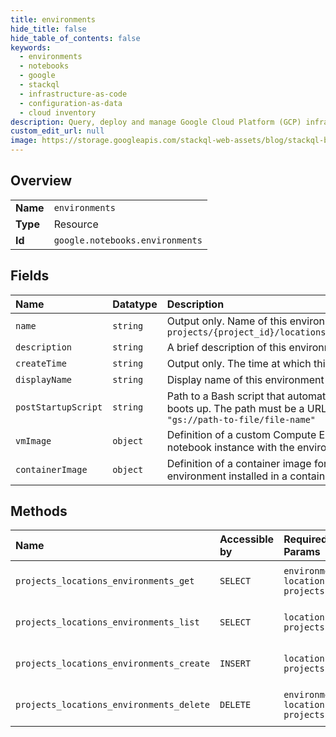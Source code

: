 ```yaml
---
title: environments
hide_title: false
hide_table_of_contents: false
keywords:
  - environments
  - notebooks
  - google    
  - stackql
  - infrastructure-as-code
  - configuration-as-data
  - cloud inventory
description: Query, deploy and manage Google Cloud Platform (GCP) infrastructure and resources using SQL
custom_edit_url: null
image: https://storage.googleapis.com/stackql-web-assets/blog/stackql-blog-post-featured-image.png
---
```

  
    

## Overview
<table><tbody>
<tr><td><b>Name</b></td><td><code>environments</code></td></tr>
<tr><td><b>Type</b></td><td>Resource</td></tr>
<tr><td><b>Id</b></td><td><code>google.notebooks.environments</code></td></tr>
</tbody></table>

## Fields
| Name | Datatype | Description |
|:-----|:---------|:------------|
| `name` | `string` | Output only. Name of this environment. Format: `projects/{project_id}/locations/{location}/environments/{environment_id}` |
| `description` | `string` | A brief description of this environment. |
| `createTime` | `string` | Output only. The time at which this environment was created. |
| `displayName` | `string` | Display name of this environment for the UI. |
| `postStartupScript` | `string` | Path to a Bash script that automatically runs after a notebook instance fully boots up. The path must be a URL or Cloud Storage path. Example: `"gs://path-to-file/file-name"` |
| `vmImage` | `object` | Definition of a custom Compute Engine virtual machine image for starting a notebook instance with the environment installed directly on the VM. |
| `containerImage` | `object` | Definition of a container image for starting a notebook instance with the environment installed in a container. |
## Methods
| Name | Accessible by | Required Params | Description |
|:-----|:--------------|:----------------|:------------|
| `projects_locations_environments_get` | `SELECT` | `environmentsId, locationsId, projectsId` | Gets details of a single Environment. |
| `projects_locations_environments_list` | `SELECT` | `locationsId, projectsId` | Lists environments in a project. |
| `projects_locations_environments_create` | `INSERT` | `locationsId, projectsId` | Creates a new Environment. |
| `projects_locations_environments_delete` | `DELETE` | `environmentsId, locationsId, projectsId` | Deletes a single Environment. |
